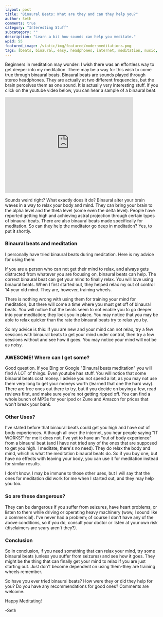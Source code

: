 ```yaml
---
layout: post
title: "Binaural Beats: What are they and can they help you?"
author: Seth
comments: true
category: "Interesting Stuff"
subcategory: ""
description: "Learn a bit how sounds can help you meditate."
wpid: 55
featured_image: /static/img/featured/modernmeditations.png
tags: [beats, binaural, easy, headphones, internet, meditation, music, relax, sounds, stereo, video, YouTube]
---
```


Beginners in meditation may wonder: I wish there was an effortless way to get deeper into my meditation. There may be a way for this wish to come true through binaural beats. Binaural beats are sounds played through stereo headphones. They are actually at two different frequencies, but the brain perceives them as one sound. It is actually very interesting stuff. If you click on the youtube video below, you can hear a sample of a binaural beat.

<!--more-->

<iframe width="420" height="315" src="https://www.youtube.com/embed/0wSUnuq7HPM" frameborder="0" allowfullscreen></iframe>

Sounds weird right? What exactly does it do? Binaural alter your brain waves in a way to relax your body and mind. They can bring your brain to the alpha level and the theta level (some even the delta level). People have reported getting high and achieving astral projection through certain types of binaural beats. There are also binaural beats made specifically for meditation. So can they help the meditator go deep in meditation? Yes, to put it shortly.

### Binaural beats and meditation

I personally have tried binaural beats during meditation. Here is my advice for using them:

If you are a person who can not get their mind to relax, and always gets distracted from whatever you are focusing on, binaural beats can help. The correct binaural beat can get your mind to finally relax. You will love using binaural beats. When I first started out, they helped relax my out of control 14 year old mind. They are, however, training wheels.

There is nothing wrong with using them for training your mind for meditation, but there will come a time where you must get off of binaural beats. You will notice that the beats seem to not enable you to go deeper into your meditation; they lock you in place. You may notice that you may be able to relax quicker than the rate the binaural beats try to relax you by.

So my advice is this: If you are new and your mind can not relax, try a few sessions with binaural beats to get your mind under control, then try a few sessions without and see how it goes. You may notice your mind will not be as noisy.

### AWESOME! Where can I get some?

Good question. If you Bing or Google "Binaural beats meditation" you will find A LOT of things. Even youtube has stuff. You will notice that some binaural beats cost money. I advise you not spend a lot, as you may not use them very long to get your moneys worth (learned that one the hard way). There are free ones out there to try, but if you decide on buying a few, read reviews first, and make sure you're not getting ripped off. You can find a whole bunch of MP3s for your ipod or Zune and Amazon for prices that won't break your bank.

### Other Uses?

I've stated before that binaural beats could get you high and have out of body experiences. Although all over the internet, you hear people saying "IT WORKS!" for me it does not. I've yet to have an "out of body experience" from a binaural beat (and I have not tried any of the ones that are supposed to get you high. I meditate, there's no need). They do relax the body and mind, which is what the meditation binaural beats do. So if you buy one, but have no effects with leaving your body, you can use it for meditation instead for similar results.

I don't know, I may be immune to those other uses, but I will say that the ones for meditation did work for me when I started out, and they may help you too.

### So are these dangerous?

They can be dangerous if you suffer from seizures, have heart problems, or listen to them while driving or operating heavy machinery (wow, I sound like a commercial). I've never had a problem; of course I don't have any of the above conditions, so if you do, consult your doctor or listen at your own risk (disclaimers are scary aren't they?).

### Conclusion

So in conclusion, if you need something that can relax your mind, try some binaural beats (unless you suffer from seizures) and see how it goes. They might be the thing that can finally get your mind to relax if you are just starting out. Just don't become dependent on using them-they are training wheels remember.

So have you ever tried binaural beats? How were they or did they help for you? Do you have any recommendations for good ones? Comments are welcome.

Happy Meditating!

-Seth
